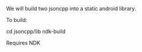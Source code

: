 We will build two jsoncpp into a static android library.

To build:

cd jsoncpp/lib
ndk-build

Requires NDK
